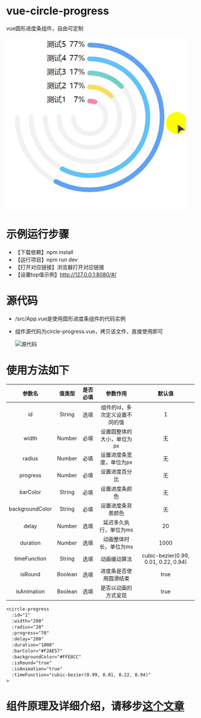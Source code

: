 # vue-circle-progress
vue圆形进度条组件，自由可定制

![运行效果](./example.gif)


# 示例运行步骤
- 【下载依赖】npm install
- 【运行项目】npm run dev
- 【打开对应链接】浏览器打开对应链接
- 【设置top值示例】http://127.0.0.1:8080/#/



# 源代码
- /src/App.vue是使用圆形进度条组件的代码实例
- 组件源代码为circle-progress.vue，拷贝该文件，直接使用即可

  ![源代码](./src.png)



# 使用方法如下

 | 参数名 | 值类型 | 是否必填 | 参数作用 | 默认值 |
 | :------: | :------: | :------: | :------: | :------: |
 | id | String | 选填 | 组件的id，多次定义设置不同的值 | 1 |
 | width | Number | 必填 | 设置圆整体的大小，单位为px | 无 |
 | radius | Number | 必填 | 设置进度条宽度，单位为px | 无 |
 | progress | Number | 必填 | 设置进度百分比 | 无 |
 | barColor | String | 必填 | 设置进度条颜色 | 无 |
 | backgroundColor | String | 必填 | 设置进度条背景颜色 | 无 |
 | delay | Number | 选填 | 延迟多久执行，单位为ms | 20 |
 | duration | Number | 选填 | 动画整体时长，单位为ms | 1000 |
 | timeFunction | String | 选填 | 动画缓动算法 | cubic-bezier(0.99, 0.01, 0.22, 0.94) |
 | isRound | Boolean | 选填 | 进度条是否使用圆滑结束 | true |
 | isAnimation | Boolean | 选填 | 是否以动画的方式呈现 | true |

  ```
  <circle-progress
    :id="1"
    :width="200"
    :radius="20"
    :progress="70"
    :delay="200"
    :duration="1000"
    :barColor="#F2AE57"
    :backgroundColor="#FFE8CC"
    :isRound="true"
    :isAnimation="true"
    :timeFunction="cubic-bezier(0.99, 0.01, 0.22, 0.94)"
  >
  ```


# 组件原理及详细介绍，请移步[这个文章](https://segmentfault.com/a/1190000016591047)
